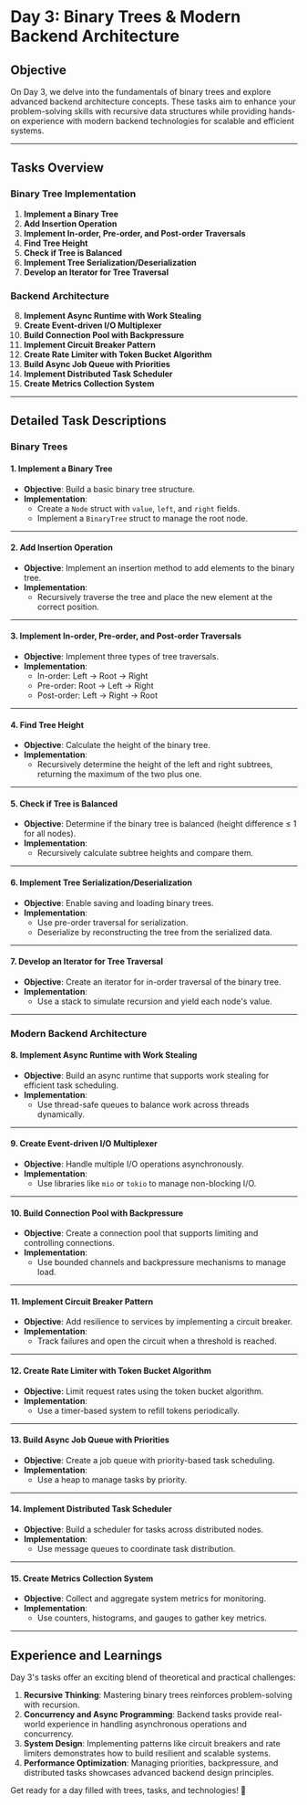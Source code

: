 # Day 3: Binary Trees & Modern Backend Architecture

## Objective

On Day 3, we delve into the fundamentals of binary trees and explore advanced backend architecture concepts. These tasks aim to enhance your problem-solving skills with recursive data structures while providing hands-on experience with modern backend technologies for scalable and efficient systems.

---

## Tasks Overview

### Binary Tree Implementation

1. **Implement a Binary Tree**  
2. **Add Insertion Operation**  
3. **Implement In-order, Pre-order, and Post-order Traversals**  
4. **Find Tree Height**  
5. **Check if Tree is Balanced**  
6. **Implement Tree Serialization/Deserialization**  
7. **Develop an Iterator for Tree Traversal**

### Backend Architecture

8. **Implement Async Runtime with Work Stealing**  
9. **Create Event-driven I/O Multiplexer**  
10. **Build Connection Pool with Backpressure**  
11. **Implement Circuit Breaker Pattern**  
12. **Create Rate Limiter with Token Bucket Algorithm**  
13. **Build Async Job Queue with Priorities**  
14. **Implement Distributed Task Scheduler**  
15. **Create Metrics Collection System**

---

## Detailed Task Descriptions

### Binary Trees

#### 1. Implement a Binary Tree

- **Objective**: Build a basic binary tree structure.  
- **Implementation**:  
  - Create a `Node` struct with `value`, `left`, and `right` fields.
  - Implement a `BinaryTree` struct to manage the root node.

---

#### 2. Add Insertion Operation

- **Objective**: Implement an insertion method to add elements to the binary tree.  
- **Implementation**:  
  - Recursively traverse the tree and place the new element at the correct position.

---

#### 3. Implement In-order, Pre-order, and Post-order Traversals

- **Objective**: Implement three types of tree traversals.  
- **Implementation**:  
  - In-order: Left -> Root -> Right  
  - Pre-order: Root -> Left -> Right  
  - Post-order: Left -> Right -> Root  

---

#### 4. Find Tree Height

- **Objective**: Calculate the height of the binary tree.  
- **Implementation**:  
  - Recursively determine the height of the left and right subtrees, returning the maximum of the two plus one.

---

#### 5. Check if Tree is Balanced

- **Objective**: Determine if the binary tree is balanced (height difference ≤ 1 for all nodes).  
- **Implementation**:  
  - Recursively calculate subtree heights and compare them.

---

#### 6. Implement Tree Serialization/Deserialization

- **Objective**: Enable saving and loading binary trees.  
- **Implementation**:  
  - Use pre-order traversal for serialization.
  - Deserialize by reconstructing the tree from the serialized data.

---

#### 7. Develop an Iterator for Tree Traversal

- **Objective**: Create an iterator for in-order traversal of the binary tree.  
- **Implementation**:  
  - Use a stack to simulate recursion and yield each node's value.

---

### Modern Backend Architecture

#### 8. Implement Async Runtime with Work Stealing

- **Objective**: Build an async runtime that supports work stealing for efficient task scheduling.  
- **Implementation**:  
  - Use thread-safe queues to balance work across threads dynamically.

---

#### 9. Create Event-driven I/O Multiplexer

- **Objective**: Handle multiple I/O operations asynchronously.  
- **Implementation**:  
  - Use libraries like `mio` or `tokio` to manage non-blocking I/O.

---

#### 10. Build Connection Pool with Backpressure

- **Objective**: Create a connection pool that supports limiting and controlling connections.  
- **Implementation**:  
  - Use bounded channels and backpressure mechanisms to manage load.

---

#### 11. Implement Circuit Breaker Pattern

- **Objective**: Add resilience to services by implementing a circuit breaker.  
- **Implementation**:  
  - Track failures and open the circuit when a threshold is reached.

---

#### 12. Create Rate Limiter with Token Bucket Algorithm

- **Objective**: Limit request rates using the token bucket algorithm.  
- **Implementation**:  
  - Use a timer-based system to refill tokens periodically.

---

#### 13. Build Async Job Queue with Priorities

- **Objective**: Create a job queue with priority-based task scheduling.  
- **Implementation**:  
  - Use a heap to manage tasks by priority.

---

#### 14. Implement Distributed Task Scheduler

- **Objective**: Build a scheduler for tasks across distributed nodes.  
- **Implementation**:  
  - Use message queues to coordinate task distribution.

---

#### 15. Create Metrics Collection System

- **Objective**: Collect and aggregate system metrics for monitoring.  
- **Implementation**:  
  - Use counters, histograms, and gauges to gather key metrics.

---

## Experience and Learnings

Day 3's tasks offer an exciting blend of theoretical and practical challenges:

1. **Recursive Thinking**: Mastering binary trees reinforces problem-solving with recursion.  
2. **Concurrency and Async Programming**: Backend tasks provide real-world experience in handling asynchronous operations and concurrency.  
3. **System Design**: Implementing patterns like circuit breakers and rate limiters demonstrates how to build resilient and scalable systems.  
4. **Performance Optimization**: Managing priorities, backpressure, and distributed tasks showcases advanced backend design principles.

Get ready for a day filled with trees, tasks, and technologies! 🚀
